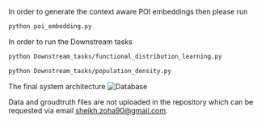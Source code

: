 In order to generate the context aware POI embeddings then please run 
```sh
python poi_embedding.py
```

In order to run the Downstream tasks
```sh
python Downstream_tasks/functional_distribution_learning.py
```
```sh
python Downstream_tasks/population_density.py
```

The final system architecture
![Database](final_architecture.jpg)

Data and groudtruth files are not uploaded in the repository which can be requested via email sheikh.zoha90@gmail.com.
